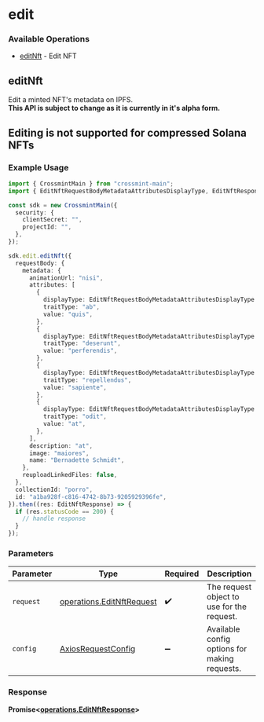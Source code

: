 # edit

### Available Operations

* [editNft](#editnft) - Edit NFT

## editNft

Edit a minted NFT's metadata on IPFS. <br> **This API is subject to change as it is currently in it's alpha form.** <br> <h2>Editing is not supported for compressed Solana NFTs</h2>

### Example Usage

```typescript
import { CrossmintMain } from "crossmint-main";
import { EditNftRequestBodyMetadataAttributesDisplayType, EditNftResponse } from "crossmint-main/dist/sdk/models/operations";

const sdk = new CrossmintMain({
  security: {
    clientSecret: "",
    projectId: "",
  },
});

sdk.edit.editNft({
  requestBody: {
    metadata: {
      animationUrl: "nisi",
      attributes: [
        {
          displayType: EditNftRequestBodyMetadataAttributesDisplayType.Number,
          traitType: "ab",
          value: "quis",
        },
        {
          displayType: EditNftRequestBodyMetadataAttributesDisplayType.BoostNumber,
          traitType: "deserunt",
          value: "perferendis",
        },
        {
          displayType: EditNftRequestBodyMetadataAttributesDisplayType.BoostPercentage,
          traitType: "repellendus",
          value: "sapiente",
        },
        {
          displayType: EditNftRequestBodyMetadataAttributesDisplayType.Number,
          traitType: "odit",
          value: "at",
        },
      ],
      description: "at",
      image: "maiores",
      name: "Bernadette Schmidt",
    },
    reuploadLinkedFiles: false,
  },
  collectionId: "porro",
  id: "a1ba928f-c816-4742-8b73-9205929396fe",
}).then((res: EditNftResponse) => {
  if (res.statusCode == 200) {
    // handle response
  }
});
```

### Parameters

| Parameter                                                              | Type                                                                   | Required                                                               | Description                                                            |
| ---------------------------------------------------------------------- | ---------------------------------------------------------------------- | ---------------------------------------------------------------------- | ---------------------------------------------------------------------- |
| `request`                                                              | [operations.EditNftRequest](../../models/operations/editnftrequest.md) | :heavy_check_mark:                                                     | The request object to use for the request.                             |
| `config`                                                               | [AxiosRequestConfig](https://axios-http.com/docs/req_config)           | :heavy_minus_sign:                                                     | Available config options for making requests.                          |


### Response

**Promise<[operations.EditNftResponse](../../models/operations/editnftresponse.md)>**

